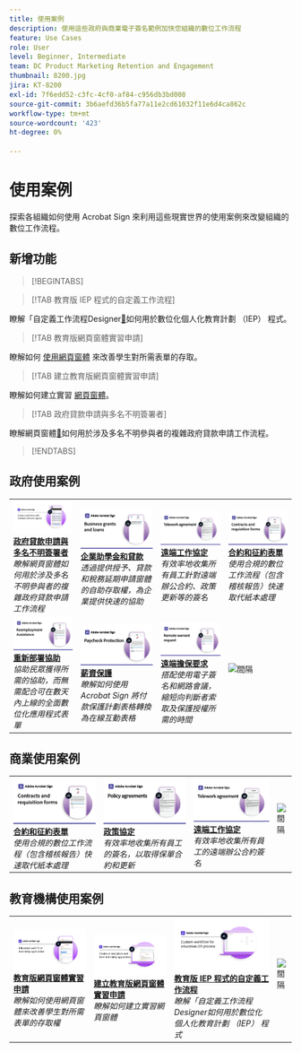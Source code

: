```yaml
---
title: 使用案例
description: 使用這些政府與商業電子簽名範例加快您組織的數位工作流程
feature: Use Cases
role: User
level: Beginner, Intermediate
team: DC Product Marketing Retention and Engagement
thumbnail: 8200.jpg
jira: KT-8200
exl-id: 7f6edd52-c3fc-4cf0-af84-c956db3bd008
source-git-commit: 3b6aefd36b5fa77a11e2cd61032f11e6d4ca862c
workflow-type: tm+mt
source-wordcount: '423'
ht-degree: 0%

---
```


# 使用案例

探索各組織如何使用 Acrobat Sign 來利用這些現實世界的使用案例來改變組織的數位工作流程。

## 新增功能

>[!BEGINTABS]

>[!TAB 教育版 IEP 程式的自定義工作流程]

瞭解「自定義工作流程Designer[&#128279;](usecase-edu-iep.md)如何用於數位化個人化教育計劃 （IEP） 程式。

>[!TAB 教育版網頁窗體實習申請]

瞭解如何 [使用網頁窗體](usecase-edu-intern.md) 來改善學生對所需表單的存取。

>[!TAB 建立教育版網頁窗體實習申請]

瞭解如何建立實習 [網頁窗體](usecase-edu-intern-create.md)。

>[!TAB 政府貸款申請與多名不明簽署者]

瞭解網頁窗體[&#128279;](webform-multiple-signers.md)如何用於涉及多名不明參與者的複雜政府貸款申請工作流程。

>[!ENDTABS]

## 政府使用案例

<table style="table-layout:fixed">
<tr>
  <td>
    <a href="webform-multiple-signers.md">
      <img alt="政府貸款申請與多名不明簽署者" src="../assets/Web-form-unknown.png" />
    </a>
    <div>
    <a href="webform-multiple-signers.md"><strong>政府貸款申請與多名不明簽署者</strong></a>
    </div>
    <em>瞭解網頁窗體如何用於涉及多名不明參與者的複雜政府貸款申請工作流程</em>
    <br>
  </td> 
  <td>
    <a href="usecasegovgrants.md">
      <img alt="企業助學金和貸款" src="../assets/UC_Business.png" />
    </a>
    <div>
    <a href="usecasegovgrants.md"><strong>企業助學金和貸款</strong></a>
    </div>
    <em>透過提供授予、貸款和稅務延期申請窗體的自助存取權，為企業提供快速的協助</em>
    <br>
  </td> 
  <td>
    <a href="usecasegovtelework.md">
      <img alt="遠端工作協定" src="../assets/UC_MegasignR.png" />
    </a>
    <div>
    <a href="usecasegovtelework.md"><strong>遠端工作協定</strong></a>
    </div>
    <em>有效率地收集所有員工針對遠端辦公合約、政策更新等的簽名</em>
    <br>
  </td>
  <td>
    <a href="usecasegovcontracts.md">
      <img alt="合約和征約表單" src="../assets/UC_WorkflowR.png" />
    </a>
    <div>
    <a href="usecasegovcontracts.md"><strong>合約和征約表單</strong></a>
    </div>
    <em>使用合規的數位工作流程（包含稽核報告）快速取代紙本處理</em>
    <br>
  </td>
</tr>
<tr>
 <td>
    <a href="usecasegovreemployment.md">
      <img alt="重新部署協助" src="../assets/UC_WebformsR.png" />
    </a>
    <div>
    <a href="usecasegovreemployment.md"><strong>重新部署協助</strong></a>
    </div>
    <em>協助民眾獲得所需的協助，而無需配合可在數天內上線的全面數位化應用程式表單</em>
    <br>
  </td>
  <td>
    <a href="usecasegovpaycheck.md">
      <img alt="薪資保護" src="../assets/UC_PaycheckProtectionR.png" />
    </a>
    <div>
    <a href="usecasegovpaycheck.md"><strong>薪資保護</strong></a>
    </div>
    <em>瞭解如何使用 Acrobat Sign 將付款保護計劃表格轉換為在線互動表格</em>
    <br>
  </td>
  <td>
    <a href="usecasegovremote.md">
      <img alt="遠端擔保要求" src="../assets/UC_Remote_WarrantR.png" />
    </a>
    <div>
    <a href="usecasegovremote.md"><strong>遠端擔保要求</strong></a>
    </div>
    <em>搭配使用電子簽名和網路會議，縮短向判斷者索取及保護授權所需的時間</em>
    <br>
  </td>
  <td>
    <img alt="間隔" src="../assets/Grayspacer.png" />
    <div>
    <br>
  </td>
</tr>
</table>

## 商業使用案例

<table style="table-layout:fixed">
<tr>
  <td>
    <a href="usecasecomcontracts.md">
      <img alt="合約和征約表單" src="../assets/UC_WorkflowR.png" />
    </a>
    <div>
    <a href="usecasecomcontracts.md"><strong>合約和征約表單</strong></a>
    </div>
    <em>使用合規的數位工作流程（包含稽核報告）快速取代紙本處理</em>
    <br>
  </td> 
  <td>
    <a href="usecasecompolicy.md">
      <img alt="政策協定" src="../assets/UC_Policy.png" />
    </a>
    <div>
    <a href="usecasecompolicy.md"><strong>政策協定</strong></a>
    </div>
    <em>有效率地收集所有員工的簽名，以取得保單合約和更新</em>
    <br>
  </td>
  <td>
    <a href="usecasecomtelework.md">
      <img alt="遠端工作協定" src="../assets/UC_MegasignR.png" />
    </a>
    <div>
    <a href="usecasecomtelework.md"><strong>遠端工作協定</strong></a>
    </div>
    <em>有效率地收集所有員工的遠端辦公合約簽名</em>
    <br>
  </td>
  <td>
    <img alt="間隔" src="../assets/Whitespacer.png" />
    <div>
    <br>
  </td>
</tr>
</table>

## 教育機構使用案例

<table style="table-layout:fixed">
<tr>
  <td>
    <a href="usecase-edu-intern.md">
      <img alt="教育版網頁窗體實習申請" src="../assets/Webform-internship.png" />
    </a>
    <div>
    <a href="usecase-edu-intern.md"><strong>教育版網頁窗體實習申請</strong></a>
    </div>
    <em>瞭解如何使用網頁窗體來改善學生對所需表單的存取權</em>
    <br>
  </td> 
  <td>
    <a href="usecase-edu-intern-create.md">
      <img alt="建立教育版網頁窗體實習申請" src="../assets/Webform-internship-create.png" />
    </a>
    <div>
    <a href="usecase-edu-intern-create.md"><strong>建立教育版網頁窗體實習申請</strong></a>
    </div>
    <em>瞭解如何建立實習網頁窗體</em>
    <br>
  </td> 
  <td>
    <a href="usecase-edu-iep.md">
      <img alt="教育版 IEP 程式的自定義工作流程" src="../assets/Workflow-iep.png" />
    </a>
    <div>
    <a href="usecase-edu-iep.md"><strong>教育版 IEP 程式的自定義工作流程</strong></a>
    </div>
    <em>瞭解「自定義工作流程Designer如何用於數位化個人化教育計劃 （IEP） 程式</em>
    <br>
  </td>
  <td>
    <img alt="間隔" src="../assets/Whitespacer.png" />
    <div>
    <br>
  </td>
</tr>
</table>


